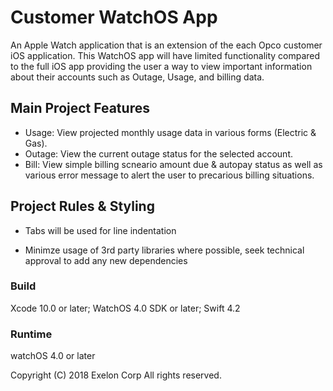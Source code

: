 # Customer WatchOS App

An Apple Watch application that is an extension of the each Opco customer iOS application.  This WatchOS app will have limited functionality compared to the full iOS app providing the user a way to view important information about their accounts such as Outage, Usage, and billing data.

## Main Project Features

- Usage: View projected monthly usage data in various forms (Electric & Gas).
- Outage: View the current outage status for the selected account.
- Bill: View simple billing scneario amount due & autopay status as well as various error message to alert the user to precarious billing situations.

## Project Rules & Styling

- Tabs will be used for line indentation

- Minimze usage of 3rd party libraries where possible, seek technical approval to add any new dependencies

### Build

Xcode 10.0 or later; WatchOS 4.0 SDK or later; Swift 4.2

### Runtime

watchOS 4.0 or later

Copyright (C) 2018 Exelon Corp All rights reserved.
